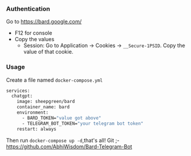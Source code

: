 
### Authentication
Go to https://bard.google.com/

- F12 for console
- Copy the values
  - Session: Go to Application → Cookies → `__Secure-1PSID`. Copy the value of that cookie.
### Usage
Create a file named `docker-compose.yml`
```bash
services:
  chatgpt:
    image: sheepgreen/bard
    container_name: bard
    environment:
      - BARD_TOKEN="value got above"
      - TELEGRAM_BOT_TOKEN="your telegram bot token"
    restart: always
```
Then run `docker-compose up -d`,that's all!
 Git ;- https://github.com/AbhiWisdom/Bard-Telegram-Bot
